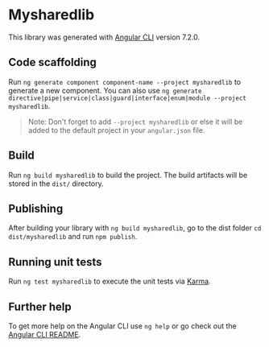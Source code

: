 # Mysharedlib

This library was generated with [Angular CLI](https://github.com/angular/angular-cli) version 7.2.0.

## Code scaffolding

Run `ng generate component component-name --project mysharedlib` to generate a new component. You can also use `ng generate directive|pipe|service|class|guard|interface|enum|module --project mysharedlib`.
> Note: Don't forget to add `--project mysharedlib` or else it will be added to the default project in your `angular.json` file. 

## Build

Run `ng build mysharedlib` to build the project. The build artifacts will be stored in the `dist/` directory.

## Publishing

After building your library with `ng build mysharedlib`, go to the dist folder `cd dist/mysharedlib` and run `npm publish`.

## Running unit tests

Run `ng test mysharedlib` to execute the unit tests via [Karma](https://karma-runner.github.io).

## Further help

To get more help on the Angular CLI use `ng help` or go check out the [Angular CLI README](https://github.com/angular/angular-cli/blob/master/README.md).
